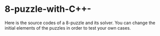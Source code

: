 # 8-puzzle-with-C++-
Here is the source codes of a 8-puzzle and its solver. You can change the initial elements of the puzzles in order to test your own cases.
